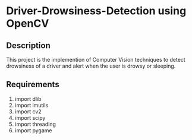 # Driver-Drowsiness-Detection using OpenCV

## Description
 This project is the implemention of Computer Vision techniques to detect drowsiness of a driver and alert when the user is drowsy or sleeping.

## Requirements
  1. import dlib
  2. import imutils
  3. import cv2
  4. import scipy
  5. import threading
  6. import pygame

